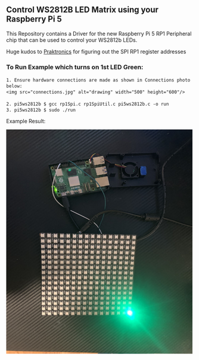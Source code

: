 ## Control WS2812B LED Matrix using your Raspberry Pi 5
This Repository contains a Driver for the new Raspberry Pi 5 RP1 Peripheral chip that can be used to control your WS2812b LEDs.

Huge kudos to [Praktronics](https://github.com/praktronics) for figuring out the SPI RP1 register addresses


### To Run Example which turns on 1st LED Green:
    1. Ensure hardware connections are made as shown in Connections photo below:
    <img src="connections.jpg" alt="drawing" width="500" height="600"/>

    2. pi5ws2812b $ gcc rp1Spi.c rp1SpiUtil.c pi5ws2812b.c -o run
    3. pi5ws2812b $ sudo ./run

Example Result:

<img src="example.jpg" alt="drawing" width="500" height="600"/>

